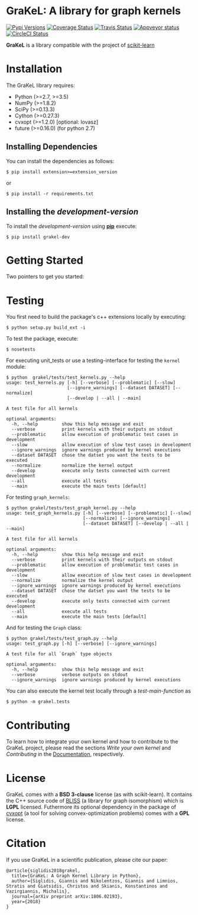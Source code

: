 # GraKeL: A library for graph kernels

[![Pypi Versions](https://img.shields.io/pypi/pyversions/grakel-dev.svg)](https://pypi.org/pypi/grakel-dev/)
[![Coverage Status](https://codecov.io/gh/ysig/GraKeL/branch/develop/graph/badge.svg)](https://codecov.io/gh/ysig/GraKeL)
[![Travis Status](https://travis-ci.org/ysig/GraKeL.svg?branch=develop)](https://travis-ci.org/ysig/GraKeL)
[![Appveyor status](https://ci.appveyor.com/api/projects/status/sss4lpfxwgejn6de/branch/develop?svg=true)](https://ci.appveyor.com/project/ysig/grakel)
[![CircleCI Status](https://circleci.com/gh/ysig/GraKeL/tree/develop.svg?style=shield)](https://circleci.com/gh/ysig/GraKeL/tree/develop)

**GraKeL** is a library compatible with the project of [scikit-learn](http://scikit-learn.org/)

Installation
=================

The GraKeL library requires:

* Python (>=2.7, >=3.5)
* NumPy (>=1.8.2)
* SciPy (>=0.13.3)
* Cython (>=0.27.3)
* cvxopt (>=1.2.0) [optional: lovasz]
* future (>=0.16.0) (for python 2.7)


Installing Dependencies
-----------------------

You can install the dependencies as follows:

```shell
$ pip install extension>=extension_version
```

or

```shell
$ pip install -r requirements.txt
```

Installing the *development-version*
------------------------------------

To install the *development-version* using [**pip**](https://pypi.org/project/grakel-dev) execute:

```shell
$ pip install grakel-dev
```

Getting Started
===============
Two pointers to get you started:


Testing
=======
You first need to build the package's c++ extensions
locally by executing:
```shell
$ python setup.py build_ext -i
```

To test the package, execute:
```shell
$ nosetests
```

For executing unit_tests or use a testing-interface for testing the `kernel` module:
```shell
$ python  grakel/tests/test_kernels.py --help
usage: test_kernels.py [-h] [--verbose] [--problematic] [--slow]
                       [--ignore_warnings] [--dataset DATASET] [--normalize]
                       [--develop | --all | --main]

A test file for all kernels

optional arguments:
  -h, --help         show this help message and exit
  --verbose          print kernels with their outputs on stdout
  --problematic      allow execution of problematic test cases in development
  --slow             allow execution of slow test cases in development
  --ignore_warnings  ignore warnings produced by kernel executions
  --dataset DATASET  chose the datset you want the tests to be executed
  --normalize        normalize the kernel output
  --develop          execute only tests connected with current development
  --all              execute all tests
  --main             execute the main tests [default]

```

For testing `graph_kernels`:
```shell
$ python grakel/tests/test_graph_kernel.py --help
usage: test_graph_kernels.py [-h] [--verbose] [--problematic] [--slow]
                             [--normalize] [--ignore_warnings]
                             [--dataset DATASET] [--develop | --all | --main]

A test file for all kernels

optional arguments:
  -h, --help         show this help message and exit
  --verbose          print kernels with their outputs on stdout
  --problematic      allow execution of problematic test cases in development
  --slow             allow execution of slow test cases in development
  --normalize        normalize the kernel output
  --ignore_warnings  ignore warnings produced by kernel executions
  --dataset DATASET  chose the datset you want the tests to be executed
  --develop          execute only tests connected with current development
  --all              execute all tests
  --main             execute the main tests [default]

```

And for testing the `Graph` class:
```shell
$ python grakel/tests/test_graph.py --help
usage: test_graph.py [-h] [--verbose] [--ignore_warnings]

A test file for all `Graph` type objects

optional arguments:
  -h, --help         show this help message and exit
  --verbose          verbose outputs on stdout
  --ignore_warnings  ignore warnings produced by kernel executions
```
You can also execute the kernel test locally through a *test-main-function* as

```shell
$ python -m grakel.tests
```

Contributing
============
To learn how to integrate your own kernel and how to contribute to the GraKeL project, please read the sections *Write your own kernel* and *Contributing* in the [Documentation][doc], respectively.

[doc]: https://ysig.github.io/GraKeL/dev/
[examples]: https://ysig.github.io/GraKeL/dev/auto_examples/index.html

License
=======
GraKeL comes with a __BSD 3-clause__ license (as with scikit-learn).
It contains the C++ source code of [BLISS](http://www.tcs.hut.fi/Software/bliss) (a library for graph isomorphism) which is __LGPL__ licensed.
Futhermore its optional dependency in the package of [cvxopt](https://cvxopt.org/) (a tool for solving convex-optimization problems) comes with a __GPL__ license.

Citation
========
If you use GraKeL in a scientific publication, please cite our paper:

```
@article{siglidis2018grakel,
  title={GraKeL: A Graph Kernel Library in Python},
  author={Siglidis, Giannis and Nikolentzos, Giannis and Limnios, Stratis and Giatsidis, Christos and Skianis, Konstantinos and Vazirgiannis, Michalis},
  journal={arXiv preprint arXiv:1806.02193},
  year={2018}
}
```
